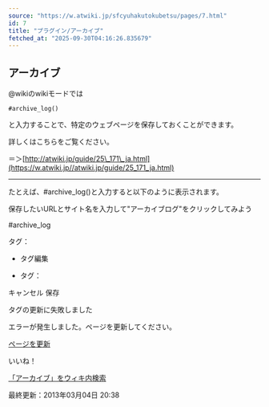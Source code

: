 ```yaml
---
source: "https://w.atwiki.jp/sfcyuhakutokubetsu/pages/7.html"
id: 7
title: "プラグイン/アーカイブ"
fetched_at: "2025-09-30T04:16:26.835679"
---
```


## アーカイブ

@wikiのwikiモードでは

```
#archive_log()
```

と入力することで、特定のウェブページを保存しておくことができます。
  
詳しくはこちらをご覧ください。
  
＝＞[http://atwiki.jp/guide/25\_171\_ja.html](https://w.atwiki.jp//atwiki.jp/guide/25_171_ja.html)

  
  

---

  
  

たとえば、#archive\_log()と入力すると以下のように表示されます。
  
保存したいURLとサイト名を入力して"アーカイブログ"をクリックしてみよう

  
  
#archive\_log

タグ：

+ タグ編集

* タグ：

キャンセル
保存

タグの更新に失敗しました

エラーが発生しました。ページを更新してください。

[ページを更新](https://w.atwiki.jp/sfcyuhakutokubetsu/pages/7.html)

いいね！

[「アーカイブ」をウィキ内検索](https://w.atwiki.jp//w.atwiki.jp/sfcyuhakutokubetsu/search?andor=and&keyword=%E3%82%A2%E3%83%BC%E3%82%AB%E3%82%A4%E3%83%96)

最終更新：2013年03月04日 20:38